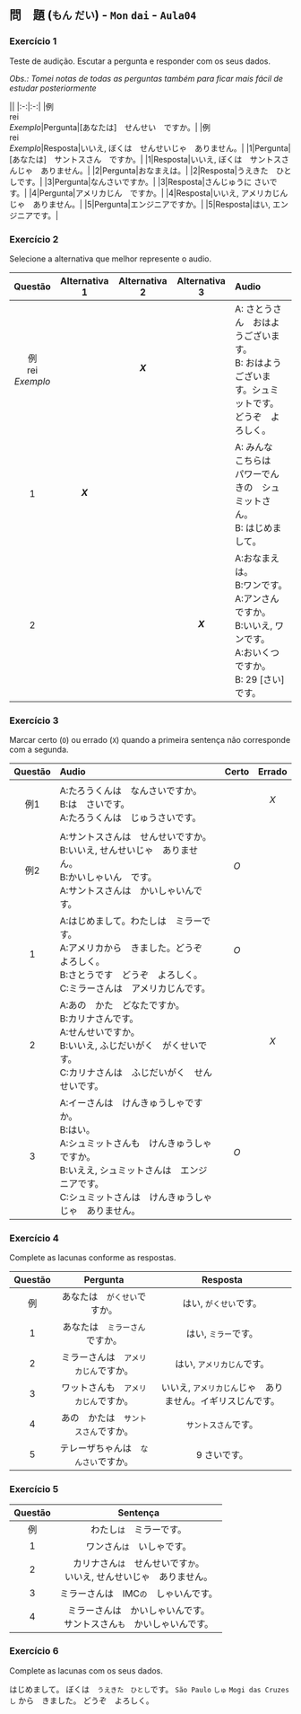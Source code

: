 ## 問　題 (`もん` `だい`) - `Mon` `dai` - `Aula04`

### Exercício 1

Teste de audição. Escutar a pergunta e responder com os seus dados.

_Obs.: Tomei notas de todas as perguntas também para ficar mais fácil de estudar posteriormente_

||
|:-:|:-:|
|例<br>rei<br>_Exemplo_|Pergunta|[あなたは]　せんせい　ですか。|
|例<br>rei<br>_Exemplo_|Resposta|いいえ, ぼくは　せんせいじゃ　ありません。|
|1|Pergunta|[あなたは]　サントスさん　ですか。|
|1|Resposta|いいえ, ぼくは　サントスさんじゃ　ありません。|
|2|Pergunta|おなまえは。|
|2|Resposta|うえきた　ひとしです。|
|3|Pergunta|なんさいですか。|
|3|Resposta|さんじゅうに さいです。|
|4|Pergunta|アメリカじん　ですか。|
|4|Resposta|いいえ, アメリカじんじゃ　ありません。|
|5|Pergunta|エンジニアですか。|
|5|Resposta|はい, エンジニアです。|

### Exercício 2

Selecione a alternativa que melhor represente o audio.

|Questão|Alternativa 1|Alternativa 2|Alternativa 3|Audio|
|:-:|:-:|:-:|:-:|:-|
|例<br>rei<br>_Exemplo_||<h5>X||A: さとうさん　おはようございます。<br>B: おはようございます。シュミットです。どうぞ　よろしく。|
|1|<h5>X|||A: みんな　こちらは　パワーでんきの　シュミットさん。<br>B: はじめまして。|
|2|||<h5>X|A:おなまえは。<br>B:ワンです。<br>A:アンさんですか。<br>B:いいえ, ワンです。<br>A:おいくつですか。<br>B: 29 [さい]です。|

### Exercício 3

Marcar certo (`O`) ou errado (`X`) quando a primeira sentença não corresponde com a segunda.

|Questão|Audio|Certo|Errado|
|:-:|:-|:-:|:-:|
|例1|A:たろうくんは　なんさいですか。<br>B:は　さいです。<br>A:たろうくんは　じゅうさいです。||<h6>X|
|例2|A:サントスさんは　せんせいですか。<br>B:いいえ, せんせいじゃ　ありません。<br>B:かいしゃいん　です。<br>A:サントスさんは　かいしゃいんです。|<h6>O||
|1|A:はじめまして。わたしは　ミラーです。<br>A:アメリカから　きました。どうぞ　よろしく。<br>B:さとうです　どうぞ　よろしく。<br>C:ミラーさんは　アメリカじんです。|<h6>O||
|2|A:あの　かた　どなたですか。<br>B:カリナさんです。<br>A:せんせいですか。<br>B:いいえ, ふじだいがく　がくせいです。<br>C:カリナさんは　ふじだいがく　せんせいです。||<h6>X|
|3|A:イーさんは　けんきゅうしゃですか。<br>B:はい。<br>A:シュミットさんも　けんきゅうしゃですか。<br>B:いええ, シュミットさんは　エンジニアです。<br>C:シュミットさんは　けんきゅうしゃじゃ　ありません。<br>|<h6>O|||

### Exercício 4

Complete as lacunas conforme as respostas.

|Questão|Pergunta|Resposta|
|:-:|:-:|:-:|
|例|あなたは　`がくせい`ですか。|はい, `がくせい`です。|
|1|あなたは　`ミラーさん`ですか。|はい, `ミラー`です。|
|2|ミラーさんは　`アメリカじん`ですか。|はい, `アメリカじん`です。|
|3|ワットさんも　`アメリカじん`ですか。|いいえ, `アメリカじん`じゃ　ありません。イギリスじんです。|
|4|あの　かたは　`サントスさん`ですか。|`サントスさん`です。|
|5|テレーザちゃんは　`なんさい`ですか。|9 さいです。|

### Exercício 5

|Questão|Sentença|
|:-:|:-:|
|例|わたし`は`　ミラーです。|
|1|ワンさん`は`　いしゃです。|
|2|カリナさん`は`　せんせいです`か`。<br>いいえ, せんせいじゃ　ありません。|
|3|ミラーさんは　IMC`の`　しゃいんです。|
|4|ミラーさんは　かいしゃいんです。<br>サントスさん`も`　かいしゃいんです。|

### Exercício 6

Complete as lacunas com os seus dados.

はじめまして。
ぼくは　`うえきた　ひとし`です。
`São Paulo` `しゅ` `Mogi das Cruzes` `し` から　きました。
どうぞ　よろしく。
